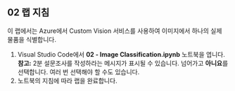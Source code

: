 ﻿---
lab:
    title: '이미지 분류'
---

## 02 랩 지침
이 랩에서는 Azure에서 Custom Vision 서비스를 사용하여 이미지에서 하나의 실제 물품을 식별합니다.

1.  Visual Studio Code에서 **02 - Image Classification.ipynb** 노트북을 엽니다.
    **참고:** 2분 설문조사를 작성하라는 메시지가 표시될 수 있습니다. 넘어가고 **아니요**를 선택합니다. 여러 번 선택해야 할 수도 있습니다.
2.  노트북의 지침에 따라 랩을 완료합니다.
